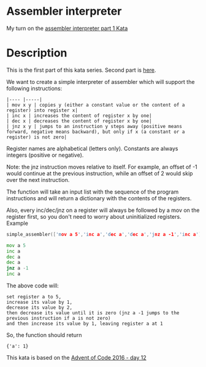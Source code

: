 # Assembler interpreter
My turn on the [assembler interpreter part 1 Kata](https://www.codewars.com/kata/simple-assembler-interpreter/)

# Description
This is the first part of this kata series. Second part is [here](https://www.codewars.com/kata/assembler-interpreter-part-ii/).

We want to create a simple interpreter of assembler which will support the following instructions:

    |---- |-----|
    | mov x y | copies y (either a constant value or the content of a register) into register x|
    | inc x | increases the content of register x by one|
    | dec x | decreases the content of register x by one|
    | jnz x y | jumps to an instruction y steps away (positive means forward, negative means backward), but only if x (a constant or a register) is not zero|

Register names are alphabetical (letters only). Constants are always integers (positive or negative).

Note: the jnz instruction moves relative to itself. For example, an offset of -1 would continue at the previous instruction, while an offset of 2 would skip over the next instruction.

The function will take an input list with the sequence of the program instructions and will return a dictionary with the contents of the registers.

Also, every inc/dec/jnz on a register will always be followed by a mov on the register first, so you don't need to worry about uninitialized registers.
Example

```c++
simple_assembler(['mov a 5','inc a','dec a','dec a','jnz a -1','inc a'])
```

```asm
mov a 5
inc a
dec a
dec a
jnz a -1
inc a
```

The above code will:

    set register a to 5,
    increase its value by 1,
    decrease its value by 2,
    then decrease its value until it is zero (jnz a -1 jumps to the previous instruction if a is not zero)
    and then increase its value by 1, leaving register a at 1

So, the function should return

`{'a': 1}`

This kata is based on the [Advent of Code 2016 - day 12](https://adventofcode.com/2016/day/12)

